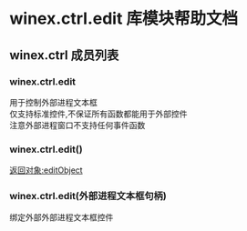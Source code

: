 # winex.ctrl.edit 库模块帮助文档

<a id="winex.ctrl"></a>
## winex.ctrl 成员列表


<a id="winex.ctrl.edit"></a>
### winex.ctrl.edit 
 用于控制外部进程文本框  
仅支持标准控件,不保证所有函数都能用于外部控件  
注意外部进程窗口不支持任何事件函数

<a id="winex.ctrl.edit"></a>
### winex.ctrl.edit() 
 [返回对象:editObject](https://www.aardio.com/zh-cn/doc/library-reference/win/ui/ctrl/edit.html#editObject)

<a id="winex.ctrl.edit"></a>
### winex.ctrl.edit(外部进程文本框句柄) 
 绑定外部外部进程文本框控件
